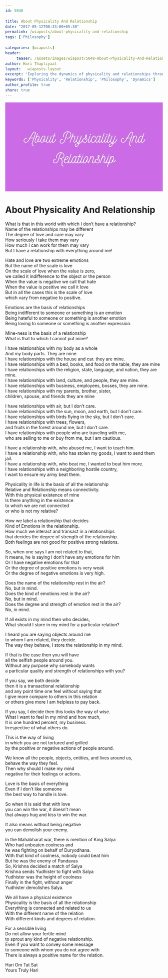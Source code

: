 ```yaml
--- 
id: 5048

title: About Physicality And Relationship
date: "2017-05-12T08:33:00+05:30"
permalink: /wiaposts/about-physicality-and-relationship
tags: ['Philosophy']    

categories: [wiaposts] 
header:
     teaser: /assets/images/wiapost/5048-About-Physicality-And-Relationship.jpg
author: Hari Thapliyaal 
layout:   wiaposts-layout
excerpt: 'Exploring the dynamics of physicality and relationships through philosophical insights.' 
keywords: ['Physicality', 'Relationship', 'Philosophy', 'Dynamics']
author_profile: true 
share: true 
---
```


![About Physicality And Relationship](/assets/images/wiapost/5048-About-Physicality-And-Relationship.jpg)     
   
# About Physicality And Relationship
    
What is that in this world with which I don’t have a relationship?     
Name of the relationships may be different     
The degree of love and care may vary     
How seriously I take them may vary     
How much I can work for them may vary     
But I have a relationship with everything around me!    
    
Hate and love are two extreme emotions     
But the name of the scale is love     
On the scale of love when the value is zero,     
we called it indifference to the object or the person     
When the value is negative we call that hate     
When the value is positive we call it love     
But in all the cases this is the scale of love     
which vary from negative to positive.    
    
Emotions are the basis of relationships     
Being indifferent to someone or something is an emotion     
Being hateful to someone or something is another emotion     
Being loving to someone or something is another expression.    
    
Mine-ness is the basis of a relationship     
What is that to which I cannot put mine?    
    
I have relationships with my body as a whole     
And my body parts. They are mine     
I have relationships with the house and car. they are mine.     
I have relationships with a bed, books, and food on the table, they are mine     
I have relationships with the religion, state, language, and nation, they are mine.     
I have relationships with land, culture, and people, they are mine.     
I have relationships with business, employees, bosses, they are mine.     
I have relationships with my parents, brother, sister,     
children, spouse, and friends they are mine    
    
I have relationships with air, but I don’t care.     
I have relationships with the sun, moon, and earth, but I don’t care.     
I have relationships with birds flying in the sky, but I don’t care.     
I have relationships with trees, flowers,     
and fruits in the forest around me, but I don’t care.     
I have relationships with people who are traveling with me,     
who are selling to me or buy from me, but I am cautious.    
    
I have a relationship with, who abused me, I want to teach him.     
I have a relationship with, who has stolen my goods, I want to send them jail.     
I have a relationship with, who beat me, I wanted to beat him more.     
I have relationships with a neighboring hostile country,     
I want to ensure my army beat them.    
    
Physicality in life is the basis of all the relationship     
Relative and Relationship means connectivity.     
With this physical existence of mine     
Is there anything in the existence     
to which we are not connected     
or who is not my relative?    
    
How we label a relationship that decides     
Kind of Emotions in the relationship.     
How much we interact and transact in a relationships     
that decides the degree of strength of the relationship.     
Both feelings are not good for positive strong relations.    
    
So, when one says I am not related to that,     
It means, he is saying I don’t have any emotions for him     
Or I have negative emotions for that     
Or the degree of positive emotions is very weak     
Or the degree of negative emotions is very high.    
    
Does the name of the relationship rest in the air?     
No, but in mind.     
Does the kind of emotions rest in the air?     
No, but in mind.     
Does the degree and strength of emotion rest in the air?     
No, in mind.    
    
If all exists in my mind then who decides,     
What should I store in my mind for a particular relation?    
    
I heard you are saying objects around me     
to whom I am related, they decide.     
The way they behave, I store the relationship in my mind.    
    
If that is the case then you will have     
all the selfish people around you.     
Without any purpose why somebody wants     
a particular quality and strength of relationships with you?    
    
If you say, we both decide     
then it is a transactional relationship     
and any point time one feel without saying that     
I give more compare to others in this relation     
or others give more I am helpless to pay back.    
    
If you say, I decide then this looks the way of wise.     
What I want to feel in my mind and how much,     
It is one hundred percent, my business.     
Irrespective of what others do.    
    
This is the way of living     
in which you are not tortured and grilled     
by the positive or negative actions of people around.    
    
We know all the people, objects, entities, and lives around us,     
behave the way they feel.     
Then why should I make my mind     
negative for their feelings or actions.    
    
Love is the basis of everything     
Even if I don’t like someone     
the best way to handle is love.    
    
So when it is said that with love     
you can win the war, it doesn’t mean     
that always hug and kiss to win the war.    
    
It also means without being negative     
you can demolish your enemy.    
    
In the Mahabharat war, there is mention of King Salya     
Who had unbeaten coolness and     
he was fighting on behalf of Duryodhana.     
With that kind of coolness, nobody could beat him     
But he was the enemy of Pandavas     
So, Krishna decided a match of Salya     
Krishna sends Yudhister to fight with Salya     
Yudhister was the height of coolness     
Finally in the fight, without anger     
Yudhister demolishes Salya.    
    
We all have a physical existence     
Physicality is the basis of all the relationship     
Everything is connected and related to us     
With the different name of the relation     
With different kinds and degrees of relation.    
    
For a sensible living     
Do not allow your fertile mind     
to sprout any kind of negative relationship.     
Even if you want to convey some message     
to someone with whom you do not agree with     
There is always a positive name for the relation.    
    
Hari Om Tat Sat     
Yours Truly Hari    
